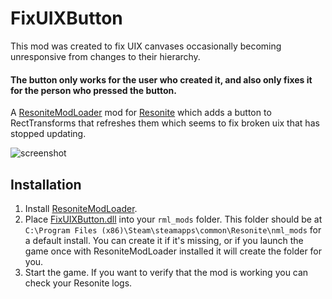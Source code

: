 # FixUIXButton

This mod was created to fix UIX canvases occasionally becoming unresponsive from changes to their hierarchy.

#### The button only works for the user who created it, and also only fixes it for the person who pressed the button.

A [ResoniteModLoader](https://github.com/resonite-modding-group/ResoniteModLoader) mod for [Resonite](https://resonite.com/) which adds a button to RectTransforms that refreshes them which seems to fix broken uix that has stopped updating.

![screenshot](https://github.com/djsime1/FixUIXButton/assets/8518150/b87ac5e4-6cff-4a86-834b-6d0c4e257b4c)

## Installation
1. Install [ResoniteModLoader](https://github.com/resonite-modding-group/ResoniteModLoader).
2. Place [FixUIXButton.dll](https://github.com/djsime1/FixUIXButton/releases/latest/download/FixUIXButton.dll) into your `rml_mods` folder. This folder should be at `C:\Program Files (x86)\Steam\steamapps\common\Resonite\nml_mods` for a default install. You can create it if it's missing, or if you launch the game once with ResoniteModLoader installed it will create the folder for you.
3. Start the game. If you want to verify that the mod is working you can check your Resonite logs.
